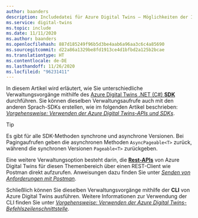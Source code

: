 ```yaml
---
author: baanders
description: Includedatei für Azure Digital Twins – Möglichkeiten der Instanzverwaltung
ms.service: digital-twins
ms.topic: include
ms.date: 11/11/2020
ms.author: baanders
ms.openlocfilehash: 887d185249f96b5d3be4aab6a96aa3c6c4a85690
ms.sourcegitcommit: d22a86a1329be8fd1913ce4d1bfbd2a125b2bcae
ms.translationtype: HT
ms.contentlocale: de-DE
ms.lasthandoff: 11/26/2020
ms.locfileid: "96231411"
---
```

In diesem Artikel wird erläutert, wie Sie unterschiedliche Verwaltungsvorgänge mithilfe des [Azure Digital Twins .NET (C#) **SDK**](/dotnet/api/overview/azure/digitaltwins/management?view=azure-dotnet&preserve-view=true) durchführen. Sie können dieselben Verwaltungsaufrufe auch mit den anderen Sprach-SDKs erstellen, wie im folgenden Artikel beschrieben: [*Vorgehensweise: Verwenden der Azure Digital Twins-APIs und SDKs*](../articles/digital-twins/how-to-use-apis-sdks.md).

> [!TIP] 
> Es gibt für alle SDK-Methoden synchrone und asynchrone Versionen. Bei Pagingaufrufen geben die asynchronen Methoden `AsyncPageable<T>` zurück, während die synchronen Versionen `Pageable<T>` zurückgeben.

Eine weitere Verwaltungsoption besteht darin, die [**Rest-APIs**](/rest/api/azure-digitaltwins/) von Azure Digital Twins für diesen Themenbereich über einen REST-Client wie Postman direkt aufzurufen. Anweisungen dazu finden Sie unter [ *Senden von Anforderungen mit Postman*](../articles/digital-twins/how-to-use-postman.md).

Schließlich können Sie dieselben Verwaltungsvorgänge mithilfe der **CLI** von Azure Digital Twins ausführen. Weitere Informationen zur Verwendung der CLI finden Sie unter [*Vorgehensweise: Verwenden der Azure Digital Twins-Befehlszeilenschnittstelle*](../articles/digital-twins/how-to-use-cli.md).